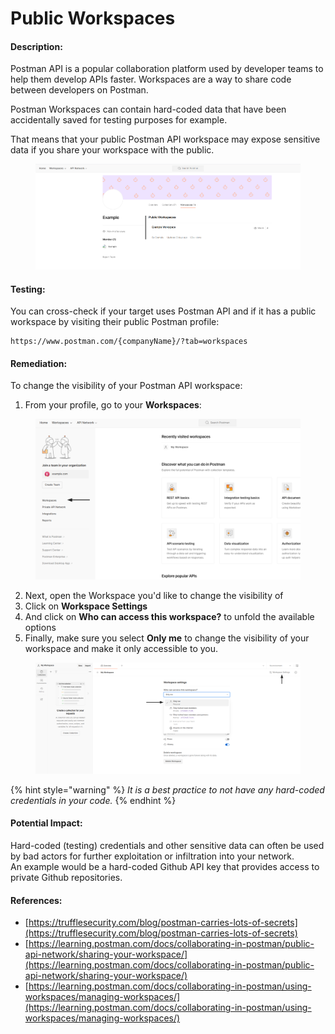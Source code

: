 # Public Workspaces

#### Description:

Postman API is a popular collaboration platform used by developer teams to help them develop APIs faster. Workspaces are a way to share code between developers on Postman.

Postman Workspaces can contain hard-coded data that have been accidentally saved for testing purposes for example.

That means that your public Postman API workspace may expose sensitive data if you share your workspace with the public.

<figure><img src="../../.gitbook/assets/image (39).png" alt=""><figcaption></figcaption></figure>

#### Testing:

You can cross-check if your target uses Postman API and if it has a public workspace by visiting their public Postman profile:

```
https://www.postman.com/{companyName}/?tab=workspaces
```

#### Remediation:

To change the visibility of your Postman API workspace:

1. From your profile, go to your **Workspaces**:

<figure><img src="../../.gitbook/assets/image (36).png" alt=""><figcaption></figcaption></figure>

2. Next, open the Workspace you'd like to change the visibility of
3. Click on **Workspace Settings**
4. And click on **Who can access this workspace?** to unfold the available options
5. Finally, make sure you select **Only me** to change the visibility of your workspace and make it only accessible to you.

<figure><img src="../../.gitbook/assets/image (38).png" alt=""><figcaption></figcaption></figure>

{% hint style="warning" %}
_It is a best practice to not have any hard-coded credentials in your code._
{% endhint %}

#### Potential Impact:

Hard-coded (testing) credentials and other sensitive data can often be used by bad actors for further exploitation or infiltration into your network.\
An example would be a hard-coded Github API key that provides access to private Github repositories.

#### References:

* [https://trufflesecurity.com/blog/postman-carries-lots-of-secrets](https://trufflesecurity.com/blog/postman-carries-lots-of-secrets)
* [https://learning.postman.com/docs/collaborating-in-postman/public-api-network/sharing-your-workspace/](https://learning.postman.com/docs/collaborating-in-postman/public-api-network/sharing-your-workspace/)
* [https://learning.postman.com/docs/collaborating-in-postman/using-workspaces/managing-workspaces/](https://learning.postman.com/docs/collaborating-in-postman/using-workspaces/managing-workspaces/)

